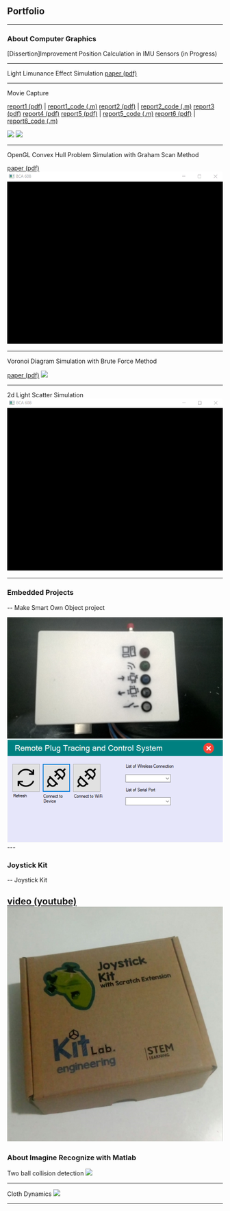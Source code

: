 ## Portfolio

---

### About Computer Graphics

[Dissertion]Improvement Position Calculation in IMU Sensors (in Progress)

---

Light Limunance Effect Simulation
[paper (pdf)](https://github.com/caginagirdemir/illumination-2d-plot-paper/blob/master/CMP715%20Paper.pdf)

---

Movie Capture

[report1 (pdf)](report1.pdf) | [report1_code (.m)](report1_code.pdf)
[report2 (pdf)](report1.pdf) | [report2_code (.m)](report1_code.pdf)
[report3 (pdf)](report1.pdf)
[report4 (pdf)](report1.pdf)
[report5 (pdf)](report1.pdf) | [report5_code (.m)](report1_code.pdf)
[report6 (pdf)](report1.pdf) | [report6_code (.m)](report1_code.pdf)

<img src="images/movie_capture.gif?raw=true"/>
<img src="images/calibration_stick.gif?raw=true"/>

---

OpenGL Convex Hull Problem Simulation with Graham Scan Method 

[paper (pdf)](report_convexhull.pdf)
<img src="images/convex_hull.gif?raw=true"/>

---

Voronoi Diagram Simulation with Brute Force Method

[paper (pdf)](voronoi_diagram.pdf)
<img src="images/voronoi_diagram.gif?raw=true"/>

---
2d Light Scatter Simulation
<img src="images/light_scatter.gif?raw=true"/>

---

### Embedded Projects

--
Make Smart Own Object project

<img src="images/project.jpg?raw=true"/>
<img src="images/program.png?raw=true"/>
---

### Joystick Kit

--
Joystick Kit

[video (youtube)](https://www.youtube.com/watch?v=yPofXKxQU7Q)
<img src="images/joystick.jpeg?raw=true"/>
---

### About Imagine Recognize with Matlab

Two ball collision detection
<img src="images/collision_detection.gif?raw=true"/>


---

Cloth Dynamics
<img src="images/cloth_dynamics.gif?raw=true"/>




---
<p style="font-size:11px"></p>

